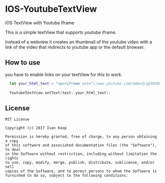# IOS-YoutubeTextView
IOS TextView with Youtube Iframe

This is a simple textView that supports youtube iframe.

Instead of a webview it creates an thumbnail of the youtube video with a link of the video that redirects to youtube
app or the default browser.

## How to use
you have to enable links on your textView for this to work.

```swift
  let your_html_text = "<p><iframe src="//www.youtube.com/embed/qQ38S8F-gU0" width="560" height="314" allowfullscreen="allowfullscreen"></iframe></p>";
  
  YoutubeTextView.setText(text: your_html_text);
```

## License

```
MIT License

Copyright (c) 2017 Ivan Koop

Permission is hereby granted, free of charge, to any person obtaining a copy
of this software and associated documentation files (the "Software"), to deal
in the Software without restriction, including without limitation the rights
to use, copy, modify, merge, publish, distribute, sublicense, and/or sell
copies of the Software, and to permit persons to whom the Software is
furnished to do so, subject to the following conditions:

```
